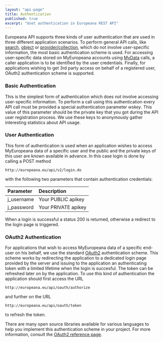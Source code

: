 ```yaml
---
layout: "api-page"
title: Authentication
published: true
excerpt: "Uset authentication in Europeana REST API"
---
```


Europeana API supports three kinds of user authentication that are used in three different application scenarios. To perform general API calls, like [search](http://labs.europeana.eu/api/search), [object](http://labs.europeana.eu/api/object) or [provider/collection](http://labs.europeana.eu/api/provider), which do not involve user-specific information, the most basic authentication scheme is used. For accessing user-specific data stored on MyEuropeana accounts using [MyData](http://labs.europeana.eu/api/myeuropeana) calls, a caller application is to be identified by the user credentials. Finally, for applications wishing to get 3rd party access on behalf of a registered user, OAuth2 authentication scheme is supported.

### Basic Authentication

This is the simplest form of authentication which does not involve accessing user-specific information. To perform a call using this authentication every API call must be provided a special authentication parameter _wskey_. This value of this parameter should be the private key that you got during the API user registration process. We use these keys to anonymously gather interesting statistics about API usage.

### User Authentication

This form of authentication is used when an application wishes to access MyEuropeana data of a specific user and the public and the private keys of this user are known available in advance. In this case login is done by calling a POST method

    http://europeana.eu/api/v2/login.do    

with the following two parameters that contain authentication credentials:

|Parameter|Description|
|:-------------|:-------------|
|j_username | Your PUBLIC apikey |
|j_password | Your PRIVATE apikey |


When a login is successful a status 200 is returned, otherwise a redirect to the login page is triggered. 

### OAuth2 Authentication

For applications that wish to access MyEuropeana data of a specific end-user on his behalf, we use the standard [OAuth2](http://oauth.net/2/) authentication scheme. This scheme works by redirecting the application to a dedicated login page provided by the server and issuing to the application an authenticating token with a limited lifetime when the login is succesful. The token can be refreshed later on by the application. To use this kind of authentication the application should first access the URL

    http://europeana.eu/api/oauth/authorize
    
and further on the URL

    http://europeana.eu/api/oauth/token
    
    
to refresh the token.

There are many open source libraries available for various languages to help you implement this authentication scheme in your project. For more information, consult the [OAuth2 reference page](http://oauth.net/2/).
